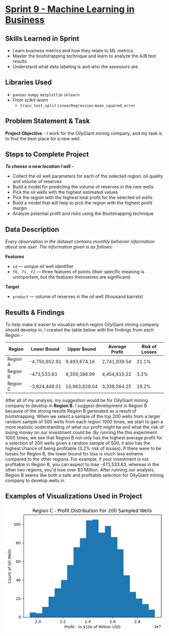 # [Sprint 9 - Machine Learning in Business](https://github.com/brandon-levan/TripleTen-Data-Science-Projects/blob/main/Sprint%2009%20-%20Machine%20Learning%20in%20Business/Sprint_9_Project.ipynb)

## Skills Learned in Sprint 
- Learn business metrics and how they relate to ML metrics.
- Master the bootstrapping technique and learn to analyze the A/B test results.
- Understand what data labeling is and who the assessors are.

## Libraries Used
 - `pandas` `numpy` `matplotlib` `sklearn`
 - *From scikit-learn*
    - `train_test_split` `LinearRegression` `mean_squared_error`
 
## Problem Statement & Task
**Project Objective** - I work for the OilyGiant mining company, and my task is to find the best place for a new well.

## Steps to Complete Project
**_To choose a new location I will -_**

- Collect the oil well parameters for each of the selected region: oil quality and volume of reserves
- Build a model for predicting the volume of reserves in the new wells
- Pick the oil wells with the highest estimated values
- Pick the region with the highest total profit for the selected oil wells
- Build a model that will help to pick the region with the highest profit margin
- Analyze potential profit and risks using the Bootstrapping technique
   
## Data Description

*Every observation in the dataset contains monthly behavior information about one user. The information given is as follows:*

**Features**
- `id` — unique oil well identifier
- `f0, f1, f2` — three features of points (their specific meaning is unimportant, but the features themselves are significant)

**Target**
- `product` — volume of reserves in the oil well (thousand barrels)

## Results & Findings

To help make it easier to visualize which region OilyGiant mining company should develop in, I created the table below with the findings from each Region - 

| Region       | Lower Bound     | Upper Bound   | Average Profit  | Risk of Losses  |
| -----------  | ------          | ----          | ----            | ----     |
| Region A     |  -4,750,652.92  | 9,493,674.16  | 2,741,939.54   | 21.1%    |
| Region B     |  -473,533.83    | 9,359,388.99  | 4,454,815.22   | 3.2%     |
| Region C     |  -3,624,449.01  | 10,963,629.04 | 3,338,564.25   | 19.2%    |

After all of my analysis, my suggestion would be for OilyGiant mining company to develop in **Region B**. I suggest development in Region B because of the strong results Region B generated as a result of bootstrapping. When we select a sample of the top 200 wells from a larger random sample of 500 wells from each region 1000 times, we start to gain a more realistic understanding of what our profit might be and what the risk of losing money on our investment could be. By running the this experiment 1000 times, we see that Region B not only has the highest average profit for a selection of 200 wells given a random sample of 500, it also has the highest chance of being profitable (3.2% risk of losses). If there were to be losses for Region B, the lower bound for loss is much less extreme compared to the other regions. For example, if your investment is not profitable in Region B, you can expect to lose -473,533.83, whereas in the other two regions, you'd lose over $3 Million. After running our analysis, Region B seems like both a safe and profitable selection for OilyGiant mining company to develop wells in.

## Examples of Visualizations Used in Project
![alt text](https://github.com/brandon-levan/TripleTen-Data-Science-Projects/blob/main/Sprint%2009%20-%20Machine%20Learning%20in%20Business/Assets/profit_distribution.png)

